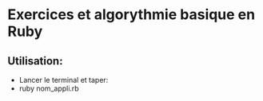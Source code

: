 # Exercices et algorythmie basique en Ruby

## Utilisation:
- Lancer le terminal et taper:
- ruby nom_appli.rb